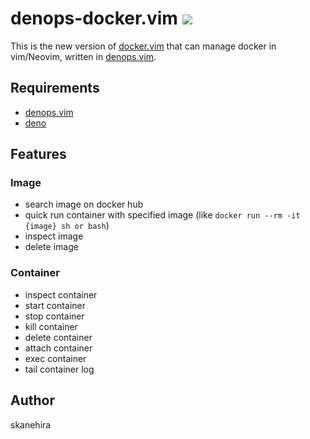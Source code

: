 # denops-docker.vim ![](https://img.shields.io/badge/powered%20by-denops-blueviolet)
This is the new version of [docker.vim](https://github.com/skanehira/docker.vim) that can manage docker in vim/Neovim, written in [denops.vim](https://github.com/vim-denops/denops.vim).  

## Requirements
- [denops.vim](https://github.com/vim-denops/denops.vim)
- [deno](https://deno.land)

## Features
### Image
- search image on docker hub
- quick run container with specified image (like `docker run --rm -it {image} sh or bash`)
- inspect image
- delete image

### Container
- inspect container
- start container
- stop container
- kill container
- delete container
- attach container
- exec container
- tail container log

## Author
skanehira
